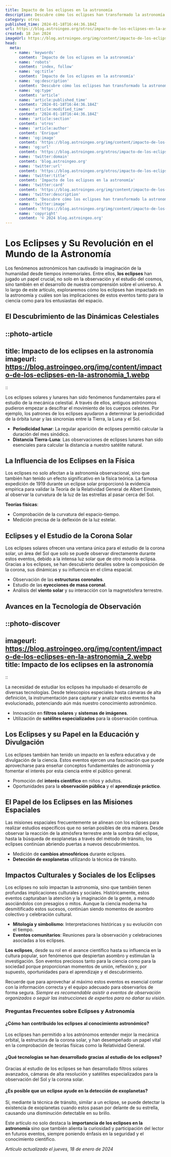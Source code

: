 ```yaml
---
title: Impacto de los eclipses en la astronomía
description: Descubre cómo los eclipses han transformado la astronomía y nuestra comprensión del universo. Una visión celestial reveladora.
category: otros
published_time: 2024-01-18T16:44:36.184Z
url: https://blog.astroingeo.org/otros/impacto-de-los-eclipses-en-la-astronomia
created: 18 Jan 2024
imageUrl: https://blog.astroingeo.org/img/content/impacto-de-los-eclipses-en-la-astronomia_1.webp
head:
  meta:
    - name: 'keywords'
      content: 'Impacto de los eclipses en la astronomía'
    - name: 'robots'
      content: 'index, follow'
    - name: 'og:title'
      content: 'Impacto de los eclipses en la astronomía'
    - name: 'og:description'
      content: 'Descubre cómo los eclipses han transformado la astronomía y nuestra comprensión del universo. Una visión celestial reveladora.'
    - name: 'og:type'
      content: 'article'
    - name: 'article:published_time'
      content: '2024-01-18T16:44:36.184Z'
    - name: 'article:modified_time'
      content: '2024-01-18T16:44:36.184Z'
    - name: 'article:section'
      content: 'otros'
    - name: 'article:author'
      content: 'Enrique'
    - name: 'og:image'
      content: 'https://blog.astroingeo.org/img/content/impacto-de-los-eclipses-en-la-astronomia_1.webp'
    - name: 'og:url'
      content: 'https://blog.astroingeo.org/otros/impacto-de-los-eclipses-en-la-astronomia'
    - name: 'twitter:domain'
      content: 'blog.astroingeo.org'
    - name: 'twitter:url'
      content: 'https://blog.astroingeo.org/otros/impacto-de-los-eclipses-en-la-astronomia'
    - name: 'twitter:title'
      content: 'Impacto de los eclipses en la astronomía'
    - name: 'twitter:card'
      content: 'https://blog.astroingeo.org/img/content/impacto-de-los-eclipses-en-la-astronomia_1.webp'
    - name: 'twitter:description'
      content: 'Descubre cómo los eclipses han transformado la astronomía y nuestra comprensión del universo. Una visión celestial reveladora.'
    - name: 'twitter:image'
      content: 'https://blog.astroingeo.org/img/content/impacto-de-los-eclipses-en-la-astronomia_1.webp'
    - name: 'copyright'
      content: '© 2024 blog.astroingeo.org'
---
```

# Los Eclipses y Su Revolución en el Mundo de la Astronomía

Los fenómenos astronómicos han cautivado la imaginación de la humanidad desde tiempos inmemoriales. Entre ellos, **los eclipses** han jugado un papel crucial, no solo en la observación y el estudio del cosmos, sino también en el desarrollo de nuestra comprensión sobre el universo. A lo largo de este artículo, exploraremos cómo los eclipses han impactado en la astronomía y cuáles son las implicaciones de estos eventos tanto para la ciencia como para los entusiastas del espacio.

## El Descubrimiento de las Dinámicas Celestiales

::photo-article
---
title: Impacto de los eclipses en la astronomía
imageurl: https://blog.astroingeo.org/img/content/impacto-de-los-eclipses-en-la-astronomia_1.webp
---
::



Los eclipses solares y lunares han sido fenómenos fundamentales para el estudio de la mecánica celestial. A través de ellos, antiguos astrónomos pudieron empezar a descifrar el movimiento de los cuerpos celestes. Por ejemplo, los patrones de los eclipses ayudaron a determinar la periodicidad de la órbita lunar y las sincronías entre la Tierra, la Luna y el Sol.

- **Periodicidad lunar**: La regular aparición de eclipses permitió calcular la duración del mes sinódico.
- **Distancia Tierra-Luna**: Las observaciones de eclipses lunares han sido esenciales para calcular la distancia a nuestro satélite natural.

## La Influencia de los Eclipses en la Física
Los eclipses no solo afectan a la astronomía observacional, sino que también han tenido un efecto significativo en la física teórica. La famosa expedición de 1919 durante un eclipse solar proporcionó la evidencia empírica para validar la Teoría de la Relatividad General de Albert Einstein, al observar la curvatura de la luz de las estrellas al pasar cerca del Sol.

**Teorías físicas**:
- Comprobación de la curvatura del espacio-tiempo.
- Medición precisa de la deflexión de la luz estelar.

## Eclipses y el Estudio de la Corona Solar
Los eclipses solares ofrecen una ventana única para el estudio de la corona solar, un área del Sol que solo se puede observar directamente durante estos eventos, debido a la intensa luz solar que de otro modo la eclipsa. Gracias a los eclipses, se han descubierto detalles sobre la composición de la corona, sus dinámicas y su influencia en el clima espacial.

- Observación de las **estructuras coronales**.
- Estudio de las **eyecciones de masa coronal**.
- Análisis del **viento solar** y su interacción con la magnetósfera terrestre.

## Avances en la Tecnología de Observación

::photo-discover
---
imageurl: https://blog.astroingeo.org/img/content/impacto-de-los-eclipses-en-la-astronomia_2.webp
title: Impacto de los eclipses en la astronomía
---
::



La necesidad de estudiar los eclipses ha impulsado el desarrollo de diversas tecnologías. Desde telescopios especiales hasta cámaras de alta definición, la instrumentación para capturar y analizar estos eventos ha evolucionado, potenciando aún más nuestro conocimiento astronómico.

- Innovación en **filtros solares** y **sistemas de imágenes**.
- Utilización de **satélites especializados** para la observación continua.

## Los Eclipses y su Papel en la Educación y Divulgación
Los eclipses también han tenido un impacto en la esfera educativa y de divulgación de la ciencia. Estos eventos ejercen una fascinación que puede aprovecharse para enseñar conceptos fundamentales de astronomía y fomentar el interés por esta ciencia entre el público general.

- Promoción del **interés científico** en niños y adultos.
- Oportunidades para la **observación pública** y el **aprendizaje práctico**.

## El Papel de los Eclipses en las Misiones Espaciales
Las misiones espaciales frecuentemente se alinean con los eclipses para realizar estudios específicos que no serían posibles de otra manera. Desde observar la reacción de la atmósfera terrestre ante la sombra del eclipse, hasta la búsqueda de exoplanetas a través del método de tránsito, los eclipses continúan abriendo puertas a nuevos descubrimientos.

- Medición de **cambios atmosféricos** durante eclipses.
- **Detección de exoplanetas** utilizando la técnica de tránsito.

## Impactos Culturales y Sociales de los Eclipses

Los eclipses no solo impactan la astronomía, sino que también tienen profundas implicaciones culturales y sociales. Históricamente, estos eventos capturaban la atención y la imaginación de la gente, a menudo asociándolos con presagios o mitos. Aunque la ciencia moderna ha desmitificado estos sucesos, continúan siendo momentos de asombro colectivo y celebración cultural.

- **Mitología y simbolismo**: Interpretaciones históricas y su evolución con el tiempo.
- **Eventos comunitarios**: Reuniones para la observación y celebraciones asociadas a los eclipses.

**Los eclipses**, desde su rol en el avance científico hasta su influencia en la cultura popular, son fenómenos que despiertan asombro y estimulan la investigación. Son eventos preciosos tanto para la ciencia como para la sociedad porque proporcionan momentos de unión, reflexión y, por supuesto, oportunidades para el aprendizaje y el descubrimiento.

Recuerde que para aprovechar al máximo estos eventos es esencial contar con la información correcta y el equipo adecuado para observarlos de forma segura. *Siempre es recomendable asistir a eventos de observación organizados o seguir las instrucciones de expertos para no dañar su visión.*

### Preguntas Frecuentes sobre Eclipses y Astronomía

#### ¿Cómo han contribuido los eclipses al conocimiento astronómico?
Los eclipses han permitido a los astrónomos entender mejor la mecánica orbital, la estructura de la corona solar, y han desempeñado un papel vital en la comprobación de teorías físicas como la Relatividad General.

#### ¿Qué tecnologías se han desarrollado gracias al estudio de los eclipses?
Gracias al estudio de los eclipses se han desarrollado filtros solares avanzados, cámaras de alta resolución y satélites especializados para la observación del Sol y la corona solar.

#### ¿Es posible que un eclipse ayude en la detección de exoplanetas?
Sí, mediante la técnica de tránsito, similar a un eclipse, se puede detectar la existencia de exoplanetas cuando estos pasan por delante de su estrella, causando una disminución detectable en su brillo.

Este artículo no solo destaca la **importancia de los eclipses en la astronomía** sino que también alienta la curiosidad y participación del lector en futuros eventos, siempre poniendo énfasis en la seguridad y el conocimiento científico.

_Artículo actualizado el jueves, 18 de enero de 2024_
